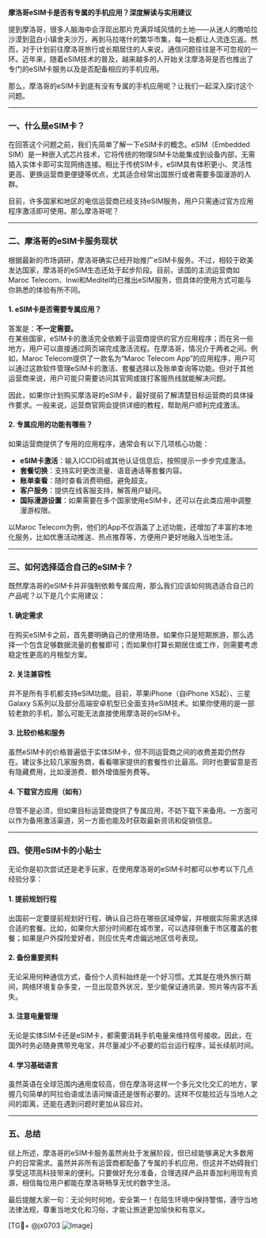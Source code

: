 **摩洛哥eSIM卡是否有专属的手机应用？深度解读与实用建议**

提到摩洛哥，很多人脑海中会浮现出那片充满异域风情的土地——从迷人的撒哈拉沙漠到蓝白小镇舍夫沙万，再到马拉喀什的繁华市集，每一处都让人流连忘返。然而，对于计划前往摩洛哥旅行或长期居住的人来说，通信问题往往是不可忽视的一环。近年来，随着eSIM技术的普及，越来越多的人开始关注摩洛哥是否也推出了专门的eSIM卡服务以及是否配备相应的手机应用。

那么，摩洛哥的eSIM卡到底有没有专属的手机应用呢？让我们一起深入探讨这个问题。

---

### **一、什么是eSIM卡？**

在回答这个问题之前，我们先简单了解一下eSIM卡的概念。eSIM（Embedded SIM）是一种嵌入式芯片技术，它将传统的物理SIM卡功能集成到设备内部，无需插入实体卡即可实现网络连接。相比于传统SIM卡，eSIM具有体积更小、灵活性更高、更换运营商更便捷等优点，尤其适合经常出国旅行或者需要多国漫游的人群。

目前，许多国家和地区的电信运营商已经支持eSIM服务，用户只需通过官方应用程序激活即可使用。那么摩洛哥呢？

---

### **二、摩洛哥的eSIM卡服务现状**

根据最新的市场调研，摩洛哥确实已经开始推广eSIM卡服务。不过，相较于欧美发达国家，摩洛哥的eSIM生态还处于起步阶段。目前，该国的主流运营商如Maroc Telecom、Inwi和Meditel均已推出eSIM服务，但具体的使用方式可能与你熟悉的体验有所不同。

#### **1. eSIM卡是否需要专属应用？**
答案是：**不一定需要。**  
在某些国家，eSIM卡的激活完全依赖于运营商提供的官方应用程序；而在另一些地方，用户可以直接通过网页端完成激活流程。在摩洛哥，情况介于两者之间。例如，Maroc Telecom提供了一款名为“Maroc Telecom App”的应用程序，用户可以通过这款软件管理eSIM卡的激活、套餐选择以及账单查询等功能。但对于其他运营商来说，用户可能只需要访问其官网或拨打客服热线就能解决问题。

因此，如果你计划购买摩洛哥的eSIM卡，最好提前了解清楚目标运营商的具体操作要求。一般来说，运营商官网会提供详细的教程，帮助用户顺利完成激活。

#### **2. 专属应用的功能有哪些？**
如果运营商提供了专用的应用程序，通常会有以下几项核心功能：
- **eSIM卡激活**：输入ICCID码或其他认证信息后，按照提示一步步完成激活。
- **套餐切换**：支持实时更改流量、语音通话等套餐内容。
- **账单查看**：随时查看消费明细，避免超支。
- **客户服务**：提供在线客服支持，解答用户疑问。
- **国际漫游设置**：如果需要在多个国家使用eSIM卡，还可以在此类应用中调整漫游权限。

以Maroc Telecom为例，他们的App不仅涵盖了上述功能，还增加了丰富的本地化服务，比如优惠活动推送、热点推荐等，方便用户更好地融入当地生活。

---

### **三、如何选择适合自己的eSIM卡？**

既然摩洛哥的eSIM卡并非强制依赖专属应用，那么我们应该如何挑选适合自己的产品呢？以下是几个实用建议：

#### **1. 确定需求**
在购买eSIM卡之前，首先要明确自己的使用场景。如果你只是短期旅游，那么选择一个包含足够数据流量的套餐即可；而如果你打算长期居住或工作，则需要考虑稳定性更高的月租型方案。

#### **2. 关注兼容性**
并不是所有手机都支持eSIM功能。目前，苹果iPhone（自iPhone XS起）、三星Galaxy S系列以及部分高端安卓机型已全面支持eSIM技术。如果你使用的是一部较老款的手机，那么可能无法直接使用摩洛哥的eSIM卡。

#### **3. 比较价格和服务**
虽然eSIM卡的价格普遍低于实体SIM卡，但不同运营商之间的收费差距仍然存在。建议多比较几家服务商，看看哪家提供的套餐性价比最高。同时也要留意是否有隐藏费用，比如漫游费、额外增值服务费等。

#### **4. 下载官方应用（如有）**
尽管不是必须，但如果目标运营商提供了专属应用，不妨下载下来备用。一方面可以作为备用激活渠道，另一方面也能及时获取最新资讯和促销信息。

---

### **四、使用eSIM卡的小贴士**

无论你是初次尝试还是老手玩家，在使用摩洛哥的eSIM卡时都可以参考以下几点经验分享：

#### **1. 提前规划行程**
出国前一定要提前规划好行程，确认自己将在哪些区域停留，并根据实际需求选择合适的套餐。比如，如果你大部分时间都在城市里，可以选择侧重于市区覆盖的套餐；如果是户外探险爱好者，则应优先考虑偏远地区信号表现。

#### **2. 备份重要资料**
无论采用何种通信方式，备份个人资料始终是一个好习惯。尤其是在境外旅行期间，网络环境复杂多变，一旦出现意外状况，至少能保证通讯录、照片等内容不丢失。

#### **3. 注意电量管理**
无论是实体SIM卡还是eSIM卡，都需要消耗手机电量来维持信号接收。因此，在国外时务必随身携带充电宝，并尽量减少不必要的后台运行程序，延长续航时间。

#### **4. 学习基础语言**
虽然英语在全球范围内通用度较高，但在摩洛哥这样一个多元文化交汇的地方，掌握几句简单的阿拉伯语或法语问候语还是很有必要的。这样不仅能拉近与当地人之间的距离，还能在遇到问题时更加从容应对。

---

### **五、总结**

综上所述，摩洛哥的eSIM卡服务虽然尚处于发展阶段，但已经能够满足大多数用户的日常需求。虽然并非所有运营商都配备了专属的手机应用，但这并不妨碍我们享受这项高科技带来的便利。只要做好充分准备，合理选择产品并善加利用现有资源，相信每位用户都能在摩洛哥畅享无忧的数字生活。

最后提醒大家一句：无论何时何地，安全第一！在陌生环境中保持警惕，遵守当地法律法规，尊重当地文化和习俗，才能让旅途更加愉快和有意义。

[TG💪+ @jx0703 ![Image](https://github.com/user-attachments/assets/dbca1d08-cadb-493c-b0ec-ad6f7a83f270)]